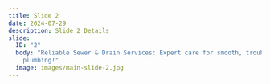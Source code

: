```yaml
---
title: Slide 2
date: 2024-07-29
description: Slide 2 Details
slide:
  ID: "2"
  body: "Reliable Sewer & Drain Services: Expert care for smooth, trouble-free
    plumbing!"
  image: images/main-slide-2.jpg
---
```

